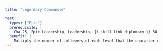 ```yaml
---
title: "Legendary Commander"

feat:
  types: ["Epic"]
  prerequisite: |
    Cha 25, Epic Leadership, Leadership, {% skill_link diplomacy %} 30 ranks, must rule own kingdom and have a stronghold.
  benefit: |
    Multiply the number of followers of each level that the character can lead by 10. This has no effect on cohorts.
---
```

